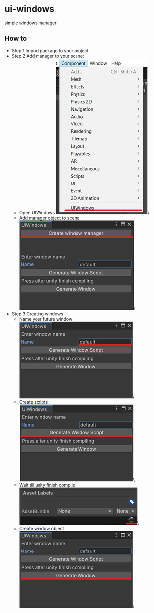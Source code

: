 # ui-windows
 simple windows manager

 ## How to
 - Step 1
 Import package to your project
 - Step 2
 Add manager to your scene:
    - Open UIWindows
    ![manger-window](.Images/components-uiwindows.jpg?raw=true "manager-window")\    
    - Add manager object to scene
    ![manger-on-scene](.Images/create-mager.jpg?raw=true "manager-on-scene")\
 - Step 3
 Creating windows
    - Name your future window
    ![window-naming](.Images/enter-window-name.jpg?raw=true "window-naming")\
    - Create scripts
    ![scripts-generation](.Images/generate-scripts.jpg?raw=true "scripts-generation")\
    - Wait till unity finish compile
    ![wait](.Images/wait.jpg?raw=true "wait")\
    - Create window object
    ![generate-window](.Images/generate-window.jpg?raw=true "generate-window")\
